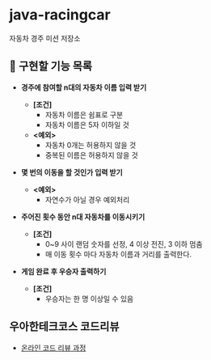 # java-racingcar

자동차 경주 미션 저장소

## 👑 구현할 기능 목록
- __경주에 참여할 n대의 자동차 이름 입력 받기__
    - __[조건]__ 
        - 자동차 이름은 쉼표로 구분
        - 자동차 이름은 5자 이하일 것
    - __<예외>__ 
        - 자동차 0개는 허용하지 않을 것
        - 중복된 이름은 허용하지 않을 것

- __몇 번의 이동을 할 것인가 입력 받기__
    - __<예외>__ 
        - 자연수가 아닐 경우 예외처리

- __주어진 횟수 동안 n대 자동차를 이동시키기__
    - __[조건]__ 
        - 0~9 사이 랜덤 숫자를 선정, 4 이상 전진, 3 이하 멈춤
        - 매 이동 횟수 마다 자동차 이름과 거리를 출력한다.

- __게임 완료 후 우승자 출력하기__
    - __[조건]__ 
        - 우승자는 한 명 이상일 수 있음

## 우아한테크코스 코드리뷰

- [온라인 코드 리뷰 과정](https://github.com/woowacourse/woowacourse-docs/blob/master/maincourse/README.md)
